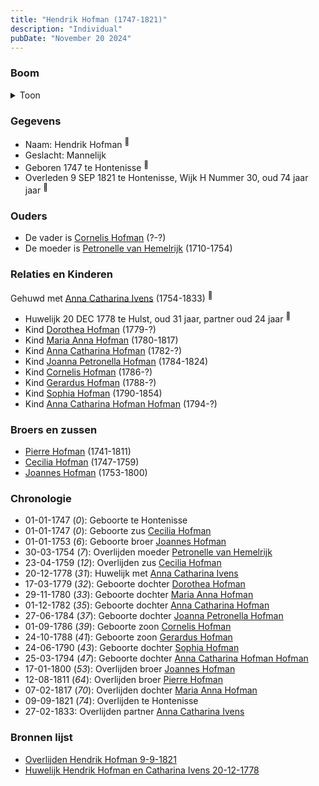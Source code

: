```yaml
---
title: "Hendrik Hofman (1747-1821)"
description: "Individual"
pubDate: "November 20 2024"
---
```


### Boom
<details><summary>Toon</summary>

![test](https://www.plantuml.com/plantuml/svg/dLR9JYCn4BtxAqfmc1DIxmkAW2Ga13GiOfdBQ8ISj24zwROZsm55AFy-bRG9mPaP3BUsgyhl-TNYFbAQIZshAw8c9PzIIMiOqj7aKOePBxgY4XAqf5oXYN5DncN1O5JAKSMQRrPFzHngLW-PLCsMqamoeUTJHZPE7LLKANWX0D0Hic3oTboE9fmfrMhLjEG71n2I1I7Vu6e5fKWJiTCLahEgL30G3pNbEq0Ld7gU5-K0kxsm7_SxUEpBGycgOW6j_I4Tpk-7GkkAxH_08Q8ffQKG6ovgCgkgUygB-v54wr0WZPNl8J8mi5SCWn2uOl14EGnOpIfP_fwiyMCFyVkTNjWB_uFlfxu7tscjdXd3MtzC8lJWl7sDSN6q6RVcrTf_PaLHyaVq3I8uxdNHDyXNjFf8oqzXjoeVntgEtCKpKbiG8zVUdl4WXl_RXed4ZPKf9Qzm0yOBMKviyUCKrcdxE0b-6gLu0jUCbqevY933JUyA_2pmDyCMQrPjpYbqgHvJMUBNwHFZwerRvfAOq8UpzaMZysUe1IdqUnta5ePmeyLqYkvO5lz8a6SIb6Rh1E6TjX9aGe-557hCw9RQkLkfcSf9SnZCAgK_MV7dA2Q5bRGMVk9Kwa4E5vS_43_pNF5VjKJgVzNIohDDotUInQGW2-2MoR6e79ByJfSpGPSqrWDXcqVe94yAPtVBWiiYTo81jEzEbeqGlM-43sPZ4hdCHh_fiZHBlgZC2PDK5hDj-DW57kzqsRrTucTVnByHqt6vdOx4AHsHIKVkmRMeNB3zf2cb34U6UxbkqKkTwCMccVF8bLuZZPdEPhG7FZ4ZyMt3324pwlFtwyIprfP_4bhho5h7rZgnrkRnmTVe9_uj58p_MWERKMCRcYjWizk6a9ZkimqHCKrW6s9YojCs9CHKZct0b_08dq3yG_e3)
</details>

### Gegevens
- Naam: Hendrik Hofman <sup><a href="../s00075/" style="text-decoration:none" title="Overlijden Hendrik Hofman 9-9-1821">:link:</a></sup>
- Geslacht: Mannelijk
- Geboren 1747 te Hontenisse <sup><a href="../s00075/" style="text-decoration:none" title="Overlijden Hendrik Hofman 9-9-1821">:link:</a></sup>
- Overleden 9 SEP 1821 te Hontenisse, Wijk H Nummer 30, oud 74 jaar jaar <sup><a href="../s00075/" style="text-decoration:none" title="Overlijden Hendrik Hofman 9-9-1821">:link:</a></sup>

### Ouders
- De vader is [Cornelis Hofman](../i00049/) (?-?)
- De moeder is [Petronelle van Hemelrijk](../i00050/) (1710-1754)

### Relaties en Kinderen

Gehuwd met [Anna Catharina Ivens](../i00058/) (1754-1833) <sup><a href="../s00076/" style="text-decoration:none" title="Huwelijk Hendrik Hofman en Catharina Ivens 20-12-1778">:link:</a></sup>
- Huwelijk 20 DEC 1778 te Hulst, oud 31 jaar, partner oud 24 jaar <sup><a href="../s00076/" style="text-decoration:none" title="Huwelijk Hendrik Hofman en Catharina Ivens 20-12-1778">:link:</a></sup>
- Kind [Dorothea Hofman](../i00059/) (1779-?)
- Kind [Maria Anna Hofman](../i00060/) (1780-1817)
- Kind [Anna Catharina Hofman](../i00061/) (1782-?)
- Kind [Joanna Petronella Hofman](../i00063/) (1784-1824)
- Kind [Cornelis Hofman](../i00064/) (1786-?)
- Kind [Gerardus Hofman](../i00065/) (1788-?)
- Kind [Sophia Hofman](../i00066/) (1790-1854)
- Kind [Anna Catharina Hofman Hofman](../i00067/) (1794-?)

### Broers en zussen
- [Pierre Hofman](../i00055/) (1741-1811)
- [Cecilia Hofman](../i00054/) (1747-1759)
- [Joannes Hofman](../i00040/) (1753-1800)

### Chronologie
- 01-01-1747 (<i>0</i>): Geboorte te Hontenisse
- 01-01-1747 (<i>0</i>): Geboorte zus [Cecilia Hofman](../i00054/)
- 01-01-1753 (<i>6</i>): Geboorte broer [Joannes Hofman](../i00040/)
- 30-03-1754 (<i>7</i>): Overlijden moeder [Petronelle van Hemelrijk](../i00050/)
- 23-04-1759 (<i>12</i>): Overlijden zus [Cecilia Hofman](../i00054/)
- 20-12-1778 (<i>31</i>): Huwelijk met [Anna Catharina Ivens](../i00058/)
- 17-03-1779 (<i>32</i>): Geboorte dochter [Dorothea Hofman](../i00059/)
- 29-11-1780 (<i>33</i>): Geboorte dochter [Maria Anna Hofman](../i00060/)
- 01-12-1782 (<i>35</i>): Geboorte dochter [Anna Catharina Hofman](../i00061/)
- 27-06-1784 (<i>37</i>): Geboorte dochter [Joanna Petronella Hofman](../i00063/)
- 01-09-1786 (<i>39</i>): Geboorte zoon [Cornelis Hofman](../i00064/)
- 24-10-1788 (<i>41</i>): Geboorte zoon [Gerardus Hofman](../i00065/)
- 24-06-1790 (<i>43</i>): Geboorte dochter [Sophia Hofman](../i00066/)
- 25-03-1794 (<i>47</i>): Geboorte dochter [Anna Catharina Hofman Hofman](../i00067/)
- 17-01-1800 (<i>53</i>): Overlijden broer [Joannes Hofman](../i00040/)
- 12-08-1811 (<i>64</i>): Overlijden broer [Pierre Hofman](../i00055/)
- 07-02-1817 (<i>70</i>): Overlijden dochter [Maria Anna Hofman](../i00060/)
- 09-09-1821 (<i>74</i>): Overlijden te Hontenisse
- 27-02-1833: Overlijden partner [Anna Catharina Ivens](../i00058/)

### Bronnen lijst
- [Overlijden Hendrik Hofman 9-9-1821](../s00075/)
- [Huwelijk Hendrik Hofman en Catharina Ivens 20-12-1778](../s00076/)